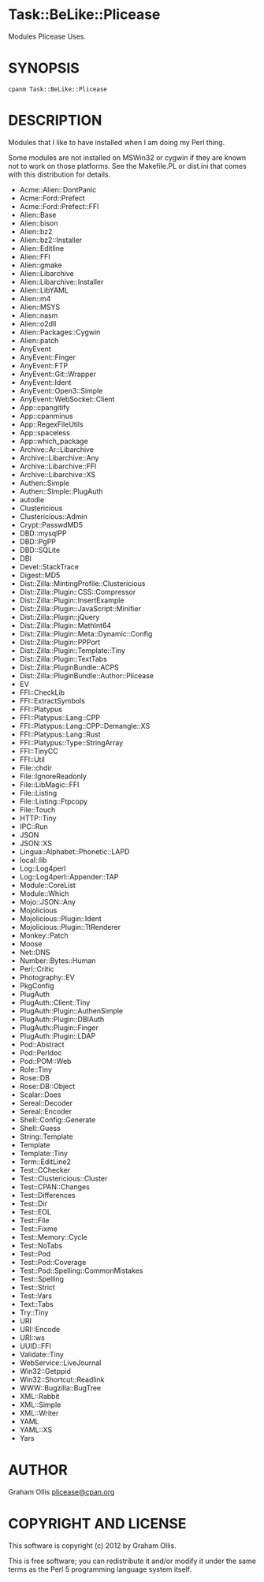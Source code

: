 # Task::BeLike::Plicease

Modules Plicease Uses.

# SYNOPSIS

    cpanm Task::BeLike::Plicease

# DESCRIPTION

Modules that I like to have installed when I am doing my Perl thing.

Some modules are not installed on MSWin32 or cygwin if they are known
not to work on those platforms.  See the Makefile.PL or dist.ini that
comes with this distribution for details.

- Acme::Alien::DontPanic
- Acme::Ford::Prefect
- Acme::Ford::Prefect::FFI
- Alien::Base
- Alien::bison
- Alien::bz2
- Alien::bz2::Installer
- Alien::Editline
- Alien::FFI
- Alien::gmake
- Alien::Libarchive
- Alien::Libarchive::Installer
- Alien::LibYAML
- Alien::m4
- Alien::MSYS
- Alien::nasm
- Alien::o2dll
- Alien::Packages::Cygwin
- Alien::patch
- AnyEvent
- AnyEvent::Finger
- AnyEvent::FTP
- AnyEvent::Git::Wrapper
- AnyEvent::Ident
- AnyEvent::Open3::Simple
- AnyEvent::WebSocket::Client
- App::cpangitify
- App::cpanminus
- App::RegexFileUtils
- App::spaceless
- App::which\_package
- Archive::Ar::Libarchive
- Archive::Libarchive::Any
- Archive::Libarchive::FFI
- Archive::Libarchive::XS
- Authen::Simple
- Authen::Simple::PlugAuth
- autodie
- Clustericious
- Clustericious::Admin
- Crypt::PasswdMD5
- DBD::mysqlPP
- DBD::PgPP
- DBD::SQLite
- DBI
- Devel::StackTrace
- Digest::MD5
- Dist::Zilla::MintingProfile::Clustericious
- Dist::Zilla::Plugin::CSS::Compressor
- Dist::Zilla::Plugin::InsertExample
- Dist::Zilla::Plugin::JavaScript::Minifier
- Dist::Zilla::Plugin::jQuery
- Dist::Zilla::Plugin::MathInt64
- Dist::Zilla::Plugin::Meta::Dynamic::Config
- Dist::Zilla::Plugin::PPPort
- Dist::Zilla::Plugin::Template::Tiny
- Dist::Zilla::Plugin::TextTabs
- Dist::Zilla::PluginBundle::ACPS
- Dist::Zilla::PluginBundle::Author::Plicease
- EV
- FFI::CheckLib
- FFI::ExtractSymbols
- FFI::Platypus
- FFI::Platypus::Lang::CPP
- FFI::Platypus::Lang::CPP::Demangle::XS
- FFI::Platypus::Lang::Rust
- FFI::Platypus::Type::StringArray
- FFI::TinyCC
- FFI::Util
- File::chdir
- File::IgnoreReadonly
- File::LibMagic::FFI
- File::Listing
- File::Listing::Ftpcopy
- File::Touch
- HTTP::Tiny
- IPC::Run
- JSON
- JSON::XS
- Lingua::Alphabet::Phonetic::LAPD
- local::lib
- Log::Log4perl
- Log::Log4perl::Appender::TAP
- Module::CoreList
- Module::Which
- Mojo::JSON::Any
- Mojolicious
- Mojolicious::Plugin::Ident
- Mojolicious::Plugin::TtRenderer
- Monkey::Patch
- Moose
- Net::DNS
- Number::Bytes::Human
- Perl::Critic
- Photography::EV
- PkgConfig
- PlugAuth
- PlugAuth::Client::Tiny
- PlugAuth::Plugin::AuthenSimple
- PlugAuth::Plugin::DBIAuth
- PlugAuth::Plugin::Finger
- PlugAuth::Plugin::LDAP
- Pod::Abstract
- Pod::Perldoc
- Pod::POM::Web
- Role::Tiny
- Rose::DB
- Rose::DB::Object
- Scalar::Does
- Sereal::Decoder
- Sereal::Encoder
- Shell::Config::Generate
- Shell::Guess
- String::Template
- Template
- Template::Tiny
- Term::EditLine2
- Test::CChecker
- Test::Clustericious::Cluster
- Test::CPAN::Changes
- Test::Differences
- Test::Dir
- Test::EOL
- Test::File
- Test::Fixme
- Test::Memory::Cycle
- Test::NoTabs
- Test::Pod
- Test::Pod::Coverage
- Test::Pod::Spelling::CommonMistakes
- Test::Spelling
- Test::Strict
- Test::Vars
- Text::Tabs
- Try::Tiny
- URI
- URI::Encode
- URI::ws
- UUID::FFI
- Validate::Tiny
- WebService::LiveJournal
- Win32::Getppid
- Win32::Shortcut::Readlink
- WWW::Bugzilla::BugTree
- XML::Rabbit
- XML::Simple
- XML::Writer
- YAML
- YAML::XS
- Yars

# AUTHOR

Graham Ollis <plicease@cpan.org>

# COPYRIGHT AND LICENSE

This software is copyright (c) 2012 by Graham Ollis.

This is free software; you can redistribute it and/or modify it under
the same terms as the Perl 5 programming language system itself.
